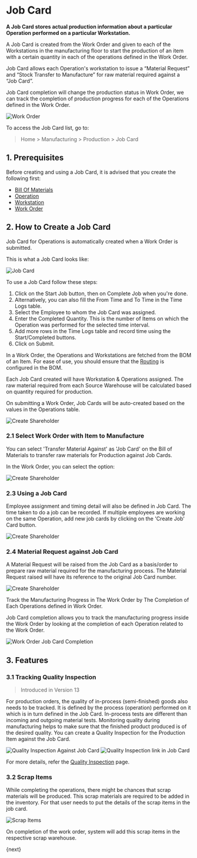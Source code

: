 <!-- add breadcrumbs -->
# Job Card

**A Job Card stores actual production information about a particular Operation performed on a particular Workstation.**

A Job Card is created from the Work Order and given to each of the Workstations in the manufacturing floor to start the production of an item with a certain quantity in each of the operations defined in the Work Order.

Job Card allows each Operation's workstation to issue a “Material Request” and “Stock Transfer to Manufacture” for raw material required against a “Job Card”.

Job Card completion will change the production status in Work Order, we can track the completion of production progress for each of the Operations defined in the Work Order.

<img class="screenshot" alt="Work Order" src="{{docs_base_url}}/assets/img/manufacturing/manufacturing-flow-jc.png">

To access the Job Card list, go to:
> Home > Manufacturing > Production > Job Card

## 1. Prerequisites
Before creating and using a Job Card, it is advised that you create the following first:

* [Bill Of Materials](/docs/user/manual/en/manufacturing/bill-of-materials)
* [Operation](/docs/user/manual/en/manufacturing/operation)
* [Workstation](/docs/user/manual/en/manufacturing/workstation)
* [Work Order](/docs/user/manual/en/manufacturing/work-order)

## 2. How to Create a Job Card
Job Card for Operations is automatically created when a Work Order is submitted.

This is what a Job Card looks like:

![Job Card](/docs/assets/img/manufacturing/job-card.png)

To use a Job Card follow these steps:

1. Click on the Start Job button, then on Complete Job when you're done.
1. Alternatively, you can also fill the From Time and To Time in the Time Logs table.
1. Select the Employee to whom the Job Card was assigned.
1. Enter the Completed Quantity. This is the number of Items on which the Operation was performed for the selected time interval.
1. Add more rows in the Time Logs table and record time using the Start/Completed buttons.
1. Click on Submit.

In a Work Order, the Operations and Workstations are fetched from the BOM of an Item. For ease of use, you should ensure that the [Routing](/docs/user/manual/en/manufacturing/routing) is configured in the BOM.

Each Job Card created will have Workstation & Operations assigned. The raw material required from each Source Warehouse will be calculated based on quantity required for production.

On submitting a Work Order, Job Cards will be auto-created based on the values in the Operations table.

<img class="screenshot" alt="Create Shareholder" src="/docs/assets/img/manufacturing/work-order-job-card-creation.gif">

### 2.1 Select Work Order with Item to Manufacture

You can select 'Transfer Material Against' as 'Job Card' on the Bill of Materials to transfer raw materials for Production against Job Cards.

In the Work Order, you can select the option:

<img class="screenshot" alt="Create Shareholder" src="/docs/assets/img/manufacturing/work-order-transfer-against-job-card.png">

### 2.3 Using a Job Card

Employee assignment and timing detail will also be defined in Job Card. The time taken to do a job can be recorded. If multiple employees are working on the same Operation, add new job cards by clicking on the 'Create Job' Card button.

<img class="screenshot" alt="Create Shareholder" src="/docs/assets/img/manufacturing/job-card-form.png">

### 2.4 Material Request against Job Card

A Material Request will be raised from the Job Card as a basis/order to prepare raw material required for the manufacturing process. The Material Request raised will have its reference to the original Job Card number.

<img class="screenshot" alt="Create Shareholder" src="/docs/assets/img/manufacturing/material-request-against-job-card.png">

Track the Manufacturing Progress in The Work Order by The Completion of Each Operations defined in Work Order.

Job Card completion allows you to track the manufacturing progress inside the Work Order by looking at the completion of each Operation related to the Work Order.

<img class="screenshot" alt="Work Order Job Card Completion" src="/docs/assets/img/manufacturing/work-order-job-card-completion.png">

## 3. Features

### 3.1 Tracking Quality Inspection

> Introduced in Version 13

For production orders, the quality of in-process (semi-finished) goods also needs to be tracked. It is defined by the process (operation) performed on it which is in turn defined in the Job Card. In-process tests are different than incoming and outgoing material tests. Monitoring quality during manufacturing helps to make sure that the finished product produced is of the desired quality. You can create a Quality Inspection for the Production Item against the Job Card.

<img class="screenshot" alt="Quality Inspection Against Job Card" src="/docs/assets/img/manufacturing/qi-against-job-card.png">

<img class="screenshot" alt="Quality Inspection link in Job Card" src="/docs/assets/img/manufacturing/qi-link-in-job-card.png">

For more details, refer the [Quality Inspection](/docs/user/manual/en/stock/quality-inspection) page.

### 3.2 Scrap Items

While completing the operations, there might be chances that scrap materials will be produced. This scrap materials are required to be added in the inventory. For that user needs to put the details of the scrap items in the job card.

<img class="screenshot" alt="Scrap Items" src="/docs/assets/img/manufacturing/job-card-scrap-item.png">

On completion of the work order, system will add this scrap items in the respective scrap warehouse.

{next}
